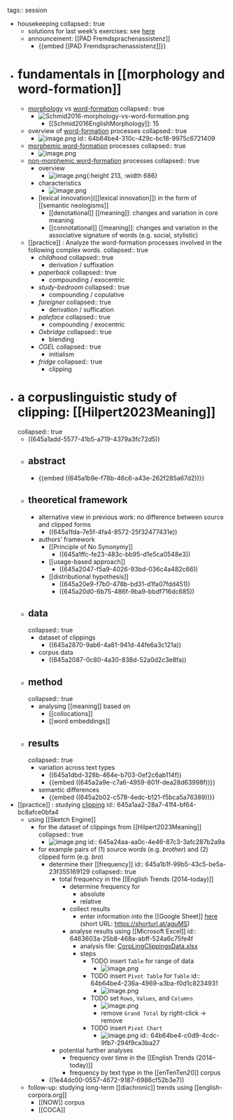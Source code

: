 tags:: session

- housekeeping
  collapsed:: true
	- solutions for last week’s exercises: see [here](((6450dc50-0db4-4ce1-a6e5-7440beb8e766)))
	- announcement: [[PAD Fremdsprachenassistenz]]
		- {{embed [[PAD Fremdsprachenassistenz]]}}
- # fundamentals in [[morphology and word-formation]]
	- [morphology]([[morphology]]) vs [word-formation]([[word-formation]])
	  collapsed:: true
		- ![Schmid2016-morphology-vs-word-formation.png](../assets/Schmid2016-morphology-vs-word-formation_1683625984509_0.png)
			- [[Schmid2016EnglishMorphology]]: 15
	- overview of [word-formation]([[word-formation]]) processes
	  collapsed:: true
		- ![image.png](../assets/image_1683626111160_0.png)
		  id:: 64b64be4-310c-429c-bc18-9975c6721409
	- [morphemic word-formation]([[word-formation/morphemic]]) processes
	  collapsed:: true
		- ![image.png](../assets/image_1683626164237_0.png)
	- [non-morphemic word-formation]([[word-formation/non-morphemic]]) processes
	  collapsed:: true
		- overview
			- ![image.png](../assets/image_1683626221693_0.png){:height 213, :width 686}
		- characteristics
			- ![image.png](../assets/image_1683626362589_0.png)
		- [lexical innovation]([[lexical innovation]]) in the form of [[semantic neologisms]]
			- [[denotational]] [[meaning]]: changes and variation in core meaning
			- [[connotational]] [[meaning]]: changes and variation in the associative signature of words (e.g. social, stylistic)
	- [[practice]] : Analyze the word-formation processes involved in the following complex words.
	  collapsed:: true
		- *childhood*
		  collapsed:: true
			- derivation / suffixation
		- *paperback*
		  collapsed:: true
			- compounding / exocentric
		- *study-bedroom*
		  collapsed:: true
			- compounding / copulative
		- *foreigner*
		  collapsed:: true
			- derivation / suffication
		- *paleface*
		  collapsed:: true
			- compounding / exocentric
		- *Oxbridge*
		  collapsed:: true
			- blending
		- *CGEL*
		  collapsed:: true
			- initialism
		- *fridge*
		  collapsed:: true
			- clipping
- # a corpuslinguistic study of clipping: [[Hilpert2023Meaning]]
  collapsed:: true
	- ((645a1add-5577-41b5-a719-4379a3fc72d5))
	- ## abstract
		- {{embed ((645a1b9e-f78b-46c6-a43e-262f285a67d2))}}
	- ## theoretical framework
		- alternative view in previous work: no difference between source and clipped forms
			- ((645a1fda-7e5f-4fa4-8572-25f32477431e))
		- authors’ framework
			- [[Principle of No Synonymy]]
				- ((645a1ffc-fe23-483c-bb95-d1e5ca0548e3))
			- [[usage-based approach]]
				- ((645a2047-f5a9-4026-93bd-036c4a482c66))
			- [[distributional hypothesis]]
				- ((645a20e9-f7b0-478b-bd31-d1fa07fdd451))
				- ((645a20d0-6b75-486f-9ba9-bbdf716dc685))
	- ## data
	  collapsed:: true
		- dataset of clippings
			- ((645a2870-9ab6-4a81-941d-44fe6a3c121a))
		- corpus data
			- ((645a2087-0c80-4a30-838d-52a0d2c3e8fa))
	- ## method
	  collapsed:: true
		- analysing [[meaning]] based on
			- [[collocations]]
			- [[word embeddings]]
	- ## results
	  collapsed:: true
		- variation across text types
			- ((645a1dbd-328b-464e-b703-0ef2c6ab114f))
			- {{embed ((645a2a9e-c7a6-4959-801f-dea28d63998f))}}
		- semantic differences
			- {{embed ((645a2b02-c578-4edc-b121-f5bca5a76389))}}
- [[practice]] : studying [clipping]([[clipping]])
  id:: 645a1aa2-28a7-41f4-bf64-bc8afce0bfa4
	- using [[Sketch Engine]]
		- for the dataset of clippings from [[Hilpert2023Meaning]]
		  collapsed:: true
			- ![image.png](../assets/image_1683629476811_0.png)
			  id:: 645a24aa-aa0c-4e46-87c3-3afc287b2a9a
		- for example pairs of (1) source words (e.g. *brother*) and (2) clipped form (e.g. *bro*)
			- determine their [[frequency]]
			  id:: 645a1b1f-99b5-43c5-be5a-23f355169129
			  collapsed:: true
				- total frequency in the [[English Trends (2014–today)]]
					- determine frequency for
						- absolute
						- relative
					- collect results
						- enter information into the [[Google Sheet]] [here](https://docs.google.com/spreadsheets/d/1G5CQR6ztojJe3XuqFtfKP_oD_tvc5Yi-kxPNpay2LNw/edit?usp=sharing) (short URL: https://shorturl.at/aguMS)
					- analyse results using [[Microsoft Excel]]
					  id:: 6463603a-25b8-468a-abff-524a6c75fe4f
						- analysis file: [CorpLingClippingsData.xlsx](../assets/CorpLingClippingsData_1684234312750_0.xlsx)
						- steps
							- TODO insert `Table` for range of data
								- ![image.png](../assets/image_1684234466654_0.png)
							- TODO insert `Pivot Table` for `Table`
							  id:: 64b64be4-236a-4969-a3ba-f0d1c8234931
								- ![image.png](../assets/image_1684234677459_0.png)
							- TODO set `Rows`, `Values`, and `Columns`
								- ![image.png](../assets/image_1684234987239_0.png)
								- remove `Grand Total` by right-click → remove
							- TODO insert `Pivot Chart`
								- ![image.png](../assets/image_1684235134140_0.png)
								  id:: 64b64be4-c0d9-4cdc-9fb7-294f9ca3ba27
				- potential further analyses
					- frequency over time in the [[English Trends (2014–today)]]
					- frequency by text type in the [[enTenTen20]] corpus
			- ((1e44dc00-0557-4672-9187-6986cf52b3e7))
	- follow-up: studying long-term [[diachronic]] trends using [[english-corpora.org]]
		- [[NOW]] corpus
		- [[COCA]]